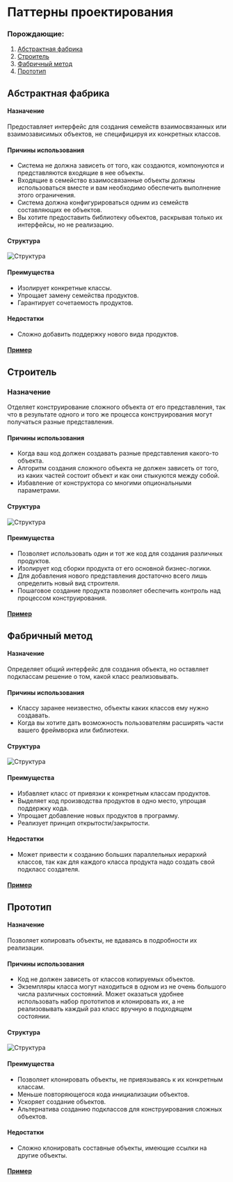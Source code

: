 # Паттерны проектирования

### Порождающие:
1. [Абстрактная фабрика](#Абстрактная-фабрика)
2. [Строитель](#Строитель)
3. [Фабричный метод](#Фабричный-метод)
4. [Прототип](#Прототип)


## Абстрактная фабрика

#### Назначение
Предоставляет интерфейс для создания семейств взаимосвязанных или 
взаимозависимых объектов, не специфицируя их конкретных классов.

#### Причины использования
- Система не должна зависеть от того, как создаются, компонуются и представляются 
входящие в нее объекты.
- Входящие в семейство взаимосвязанные объекты должны использоваться вместе и
вам необходимо обеспечить выполнение этого ограничения.
- Система должна конфигурироваться одним из семейств составляющих ее объектов.
- Вы хотите предоставить библиотеку объектов, раскрывая только их интерфейсы, 
но не реализацию.

#### Структура
![Структура](./abstract_factory/src/main/resources/images/abstract_factory.png)

#### Преимущества
- Изолирует конкретные классы.
- Упрощает замену семейства продуктов.
- Гарантирует сочетаемость продуктов.

#### Недостатки
- Сложно добавить поддержку нового вида продуктов.

#### [Пример](./abstract_factory)


## Строитель

### Назначение
Отделяет конструирование сложного объекта от его представления, так что в результате
одного и того же процесса конструирования могут получаться разные представления.

#### Причины использования
- Когда ваш код должен создавать разные представления какого-то объекта.
- Алгоритм создания сложного объекта не должен зависеть от того,
из каких частей состоит объект и как они стыкуются между собой.
- Избавление от конструктора со многими опциональными параметрами.

#### Структура
![Структура](./builder/src/main/resources/images/builder.png)

#### Преимущества
- Позволяет использовать один и тот же код для создания различных продуктов.
- Изолирует код сборки продукта от его основной бизнес-логики.
- Для добавления нового представления достаточно всего лишь определить новый вид строителя.
- Пошаговое создание продукта позволяет обеспечить контроль над процессом конструирования.

#### [Пример](./builder)


## Фабричный метод

#### Назначение
Определяет общий интерфейс для создания объекта,
но оставляет подклассам решение о том, какой класс реализовывать. 

#### Причины использования
- Классу заранее неизвестно, объекты каких классов ему нужно создавать.
- Когда вы хотите дать возможность пользователям расширять части вашего фреймворка или библиотеки. 

#### Структура
![Структура](./factory_method/src/main/resources/images/factory_method.png)

#### Преимущества
- Избавляет класс от привязки к конкретным классам продуктов.
- Выделяет код производства продуктов в одно место, упрощая поддержку кода.
- Упрощает добавление новых продуктов в программу.
- Реализует принцип открытости/закрытости.

#### Недостатки
- Может привести к созданию больших параллельных иерархий классов, 
так как для каждого класса продукта надо создать свой подкласс создателя.

#### [Пример](./factory_method)


## Прототип

#### Назначение
Позволяет копировать объекты, не вдаваясь в подробности их реализации. 

#### Причины использования
- Код не должен зависеть от классов копируемых объектов.
- Экземпляры класса могут находиться в одном из не очень большого числа
 различных состояний. Может оказаться удобнее использовать набор прототипов и клонировать их, 
 а не реализовывать каждый раз класс вручную в подходящем состоянии. 

#### Структура
![Структура](./prototype/src/main/resources/images/prototype.png)

#### Преимущества
- Позволяет клонировать объекты, не привязываясь к их конкретным классам.
- Меньше повторяющегося кода инициализации объектов.
- Ускоряет создание объектов.
- Альтернатива созданию подклассов для конструирования сложных объектов.

#### Недостатки
- Сложно клонировать составные объекты, имеющие ссылки на другие объекты.

#### [Пример](./prototype)